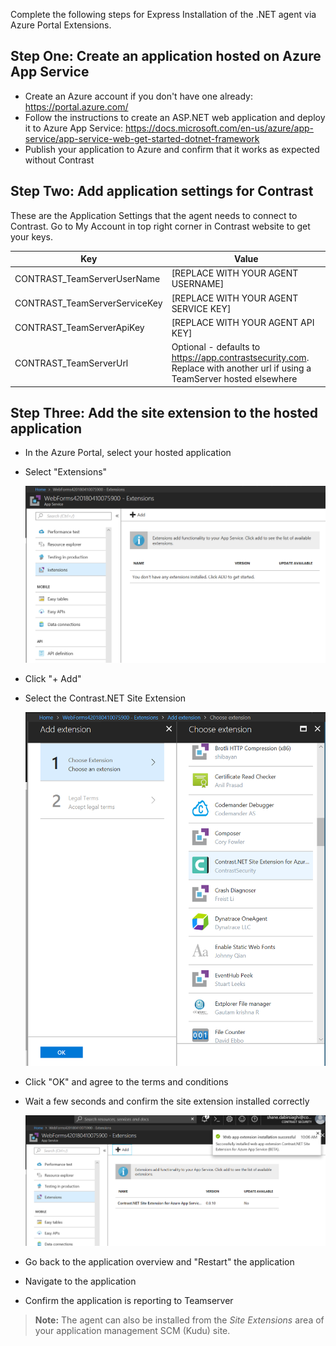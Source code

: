 <!--
title: "Installing Contrast using Azure App Service Site Extension"
description: "Guide to installing Contrast .NET Agent on Azure App Service using Site Extensions"
tags: "installation configuration .Net Azure AppService site extension"
-->

Complete the following steps for Express Installation of the .NET agent via Azure Portal Extensions.

## Step One: Create an application hosted on Azure App Service

* Create an Azure account if you don't have one already: https://portal.azure.com/ 
* Follow the instructions to create an ASP.NET web application and deploy it to Azure App Service: https://docs.microsoft.com/en-us/azure/app-service/app-service-web-get-started-dotnet-framework 
* Publish your application to Azure and confirm that it works as expected without Contrast

## Step Two: Add application settings for Contrast 
<!-- What does "(see section below on adding application settings)" mean? -->

These are the Application Settings that the agent needs to connect to Contrast.  Go to My Account in top right corner in Contrast website to get your keys.


| Key                        | Value                       |
| -------------------------- | ---------------------------------------- |
| CONTRAST_TeamServerUserName             | [REPLACE WITH YOUR AGENT USERNAME]  |
| CONTRAST_TeamServerServiceKey           | [REPLACE WITH YOUR AGENT SERVICE KEY]  |
| CONTRAST_TeamServerApiKey               | [REPLACE WITH YOUR AGENT API KEY]  |
| CONTRAST_TeamServerUrl                  | Optional - defaults to https://app.contrastsecurity.com.  Replace with another url if using a TeamServer hosted elsewhere  |

## Step Three: Add the site extension to the hosted application

* In the Azure Portal, select your hosted application
* Select "Extensions"

    <a href="assets/images/AzureSite_SelectExtensionTab.png" rel="lightbox" title="Extension Tab of Azure App Service Web App"><img class="thumbnail" src="assets/images/AzureSite_SelectExtensionTab.png"/></a>

* Click "+ Add"
* Select the Contrast.NET Site Extension

    <a href="assets/images/AzureSite_SelectContrastExtension.png" rel="lightbox" title="Select Contrast.NET Site Extension from Extension List"><img class="thumbnail" src="assets/images/AzureSite_SelectContrastExtension.png"/></a>

* Click "OK" and agree to the terms and conditions
* Wait a few seconds and confirm the site extension installed correctly

    <a href="assets/images/AzureSite_ContrastExtensionInstalled.png" rel="lightbox" title="Contrast.NET Site Extension Installed Popup"><img class="thumbnail" src="assets/images/AzureSite_ContrastExtensionInstalled.png"/></a>

* Go back to the application overview and "Restart" the application
* Navigate to the application
* Confirm the application is reporting to Teamserver

> **Note:** The agent can also be installed from the _Site Extensions_ area of your application management SCM (Kudu) site. 


